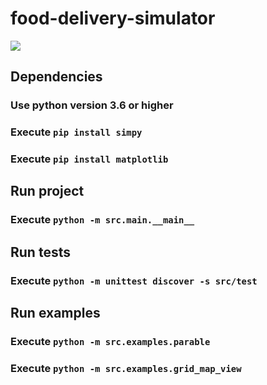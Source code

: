 # food-delivery-simulator

![](https://github.com/gabriel-76/food-delivery-simulator/blob/main/simulator.gif)

## Dependencies

### Use python version 3.6 or higher

### Execute `pip install simpy`
### Execute `pip install matplotlib`

## Run project

### Execute `python -m src.main.__main__`

## Run tests

### Execute `python -m unittest discover -s src/test`

## Run examples

### Execute `python -m src.examples.parable`
### Execute `python -m src.examples.grid_map_view`